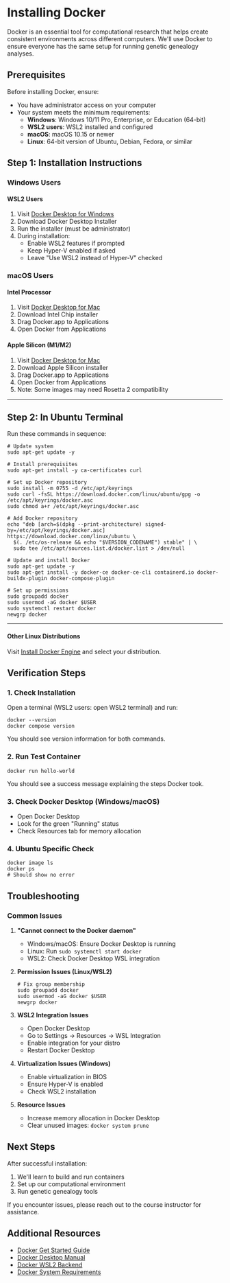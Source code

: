 # Installing Docker

Docker is an essential tool for computational research that helps create consistent environments across different computers. We'll use Docker to ensure everyone has the same setup for running genetic genealogy analyses.

## Prerequisites

Before installing Docker, ensure:
- You have administrator access on your computer
- Your system meets the minimum requirements:
  - **Windows**: Windows 10/11 Pro, Enterprise, or Education (64-bit)
  - **WSL2 users**: WSL2 installed and configured
  - **macOS**: macOS 10.15 or newer
  - **Linux**: 64-bit version of Ubuntu, Debian, Fedora, or similar

## Step 1: Installation Instructions

### Windows Users

#### WSL2 Users
1. Visit [Docker Desktop for Windows](https://docs.docker.com/desktop/install/windows-install/)
2. Download Docker Desktop Installer
3. Run the installer (must be administrator)
4. During installation:
   - Enable WSL2 features if prompted
   - Keep Hyper-V enabled if asked
   - Leave "Use WSL2 instead of Hyper-V" checked

### macOS Users

#### Intel Processor
1. Visit [Docker Desktop for Mac](https://docs.docker.com/desktop/install/mac-install/)
2. Download Intel Chip installer
3. Drag Docker.app to Applications
4. Open Docker from Applications

#### Apple Silicon (M1/M2)
1. Visit [Docker Desktop for Mac](https://docs.docker.com/desktop/install/mac-install/)
2. Download Apple Silicon installer
3. Drag Docker.app to Applications
4. Open Docker from Applications
5. Note: Some images may need Rosetta 2 compatibility


---
## Step 2: In Ubuntu Terminal
Run these commands in sequence:
```
# Update system
sudo apt-get update -y

# Install prerequisites
sudo apt-get install -y ca-certificates curl

# Set up Docker repository
sudo install -m 0755 -d /etc/apt/keyrings
sudo curl -fsSL https://download.docker.com/linux/ubuntu/gpg -o /etc/apt/keyrings/docker.asc
sudo chmod a+r /etc/apt/keyrings/docker.asc

# Add Docker repository
echo "deb [arch=$(dpkg --print-architecture) signed-by=/etc/apt/keyrings/docker.asc] https://download.docker.com/linux/ubuntu \
  $(. /etc/os-release && echo "$VERSION_CODENAME") stable" | \
  sudo tee /etc/apt/sources.list.d/docker.list > /dev/null

# Update and install Docker
sudo apt-get update -y
sudo apt-get install -y docker-ce docker-ce-cli containerd.io docker-buildx-plugin docker-compose-plugin

# Set up permissions
sudo groupadd docker
sudo usermod -aG docker $USER
sudo systemctl restart docker
newgrp docker
```

---

#### Other Linux Distributions
Visit [Install Docker Engine](https://docs.docker.com/engine/install/) and select your distribution.

## Verification Steps

### 1. Check Installation
Open a terminal (WSL2 users: open WSL2 terminal) and run:
```
docker --version
docker compose version
```
You should see version information for both commands.

### 2. Run Test Container
```
docker run hello-world
```
You should see a success message explaining the steps Docker took.

### 3. Check Docker Desktop (Windows/macOS)
- Open Docker Desktop
- Look for the green "Running" status
- Check Resources tab for memory allocation

### 4. Ubuntu Specific Check

```
docker image ls
docker ps
# Should show no error
```

## Troubleshooting

### Common Issues

1. **"Cannot connect to the Docker daemon"**
   - Windows/macOS: Ensure Docker Desktop is running
   - Linux: Run `sudo systemctl start docker`
   - WSL2: Check Docker Desktop WSL integration

2. **Permission Issues (Linux/WSL2)**
   ```
   # Fix group membership
   sudo groupadd docker
   sudo usermod -aG docker $USER
   newgrp docker
   ```

3. **WSL2 Integration Issues**
   - Open Docker Desktop
   - Go to Settings → Resources → WSL Integration
   - Enable integration for your distro
   - Restart Docker Desktop

4. **Virtualization Issues (Windows)**
   - Enable virtualization in BIOS
   - Ensure Hyper-V is enabled
   - Check WSL2 installation

5. **Resource Issues**
   - Increase memory allocation in Docker Desktop
   - Clear unused images: `docker system prune`

## Next Steps

After successful installation:
1. We'll learn to build and run containers
2. Set up our computational environment
3. Run genetic genealogy tools

If you encounter issues, please reach out to the course instructor for assistance.

## Additional Resources

- [Docker Get Started Guide](https://docs.docker.com/get-started/)
- [Docker Desktop Manual](https://docs.docker.com/desktop/)
- [Docker WSL2 Backend](https://docs.docker.com/desktop/wsl/)
- [Docker System Requirements](https://docs.docker.com/desktop/install/windows-install/#system-requirements)
